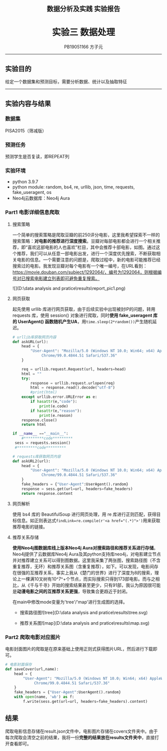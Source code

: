 <h2 align = "center">数据分析及实践 实验报告</h2>
<h1 align = "center">实验三 数据处理</h1>
<center>PB19051166 方子元</center>

---

## 实验目的

给定一个数据集和预测目标，需要分析数据、统计以及抽取特征

---

## 实验内容与结果

### 数据集

PISA2015（筛减版）

### 预测任务

预测学生是否复读，即REPEAT列

### 实验环境

- python 3.9.7
- python module: random, bs4, re, urllib, json, time, requests, fake_useragent, os
- Neo4j云数据库：Neo4j Aura

### Part1 电影详细信息爬取

1. 搜索策略

   一个简单的搜索策略是爬取豆瓣的前250评分电影，这里我希望探索不一样的搜索策略：**对电影的推荐进行深度搜索**。豆瓣对每部电影都会进行一个相关推荐，即“喜欢这部电影的人也喜欢”栏目，其中会推荐十部电影，如图。通过这个推荐，我们可以从任意一部电影出发，进行一个深度优先搜索，不断获取相关电影的信息。一个需要注意的问题是，爬取过程中，新的电影可能推荐已经搜索过的电影。我发现豆瓣对每个电影有一个唯一编号，在URL看到：https://movie.douban.com/subject/1292064/，编号为1292064，则根据编号对已搜索电影建立列表即可避免重复搜索。

   ![](D:\data analysis and pratice\results\report_pic1.png)

   

2. 网页获取

   起先使用 urllib 库进行网页获取，由于后续实验中出现被封IP的问题，转用 requests 库，使用 session() 对象进行爬取，同时**使用 fake_useragent 库的 UserAgent() 函数随机产生UA**，用`time.sleep(2*random())`产生随机延迟。

   ```python
   # urllib库获取网页内容
   def askURL(url):
       head = {
           "User-Agent": "Mozilla/5.0 (Windows NT 10.0; Win64; x64) AppleWebKit/537.36 (KHTML, like Gecko) \
                Chrome/99.0.4844.51 Safari/537.36"
       }
   
       req = urllib.request.Request(url, headers=head)
       html = ""
       try:
           response = urllib.request.urlopen(req)
           html = response.read().decode("utf-8")
           #print(html)
       except urllib.error.URLError as e:
           if hasattr(e,"code"):
               print(e.code)
           if hasattr(e,"reason"):
               print(e.reason)
       response.close()
       return html
   ```

   ```python
   if __name__ =="__main__":
       #*********code*********
   	sess = requests.session()
   	#*********code*********
   ```
   ```python
   # requests库获取网页内容
   def askURL2(url):
       head = {
           "User-Agent": "Mozilla/5.0 (Windows NT 10.0; Win64; x64) AppleWebKit/537.36 (KHTML, like Gecko) \
                Chrome/99.0.4844.51 Safari/537.36"
       }
       fake_headers = {"User-Agent":UserAgent().random}
       response = sess.get(url=url, headers=fake_headers)
       return response.content
   ```

   

3. 网页解析

   使用 bs4 库的 BeautifulSoup 进行网页处理，用 re 库进行正则匹配，获得目标信息。如正则表达式`findLink=re.compile(r'<a href="(.*)">')`用来获取推荐电影的链接。

   

4. 推荐关系存储

   **使用Neo4j图数据库线上版本Neo4j Aura对搜索路径和推荐关系进行存储**。Neo4j提供了云数据库Neo4j Aura及其python支持库neo4j，对电影建立节点并对推荐建立关系可以得到图数据。这里我采集了两张图，搜索路径图（不含重复推荐，无环）和推荐关系图（含重复推荐），如下。可以发现，电影间存在很强的互推荐关系，事实上我从《楚门的世界》进行了深度为8的搜索，理论上一棵满10叉树有10^7^+个节点，而实际搜索只得到173部电影。而与之相比，从《千与千寻》开始的搜索结果甚至更少，只有91部，我认为原因很可能是**动漫电影之间的互推荐关系更强**，导致集合更趋近于封闭。
   
   在main中修改mode变量为'tree'/'map'进行生成图的选择。
   
   - 搜索路径图![tree](D:\data analysis and pratice\results\tree.svg)
   
   - 推荐关系图![map](D:\data analysis and pratice\results\map.svg)

### Part2 爬取电影对应图片

电影封面图片的爬取是在原来基础上使用正则式获得图片URL，然后进行下载即可。

```python
# 电影封面保存
def saveCover(url,name):
    head = {
        "User-Agent": "Mozilla/5.0 (Windows NT 10.0; Win64; x64) AppleWebKit/537.36 (KHTML, like Gecko) \
             Chrome/99.0.4844.51 Safari/537.36"
    }
    fake_headers = {"User-Agent":UserAgent().random}
    with open(name, 'wb') as f:
        f.write(sess.get(url=url, headers=fake_headers).content)
```

## 结果

爬取电影信息存储在result.json文件中，电影图片存储在covers文件夹中。由于每次爬取会清空之前的结果，我将一份**完整的结果放在results文件夹中**，直接打开查看即可。
